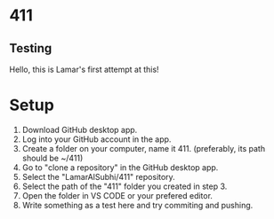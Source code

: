 # 411


## Testing
Hello, this is Lamar's first attempt at this!

# Setup


1. Download GitHub desktop app.
2. Log into your GitHub account in the app.
3. Create a folder on your computer, name it 411. (preferably, its path should be ~/411)
4. Go to "clone a repository" in the GitHub desktop app.
5. Select the "LamarAlSubhi/411" repository.
6. Select the path of the "411" folder you created in step 3.
7. Open the folder in VS CODE or your prefered editor.
8. Write something as a test here and try commiting and pushing. 

